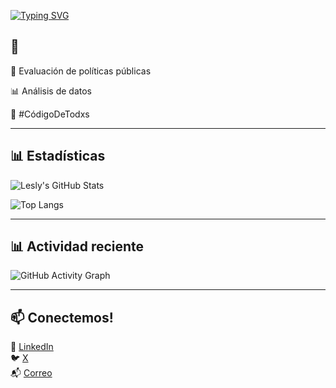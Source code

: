 [![Typing SVG](https://readme-typing-svg.demolab.com?font=Quicksand&size=26&pause=1000&color=FF69B4&center=true&vCenter=true&width=1000&lines=Hola%2C+soy+Les+Flores+🤠;+;CódigoDeTodxs)](https://git.io/typing-svg)

🤠
---

🔎 Evaluación de políticas públicas

📊 Análisis de datos

📢 #CódigoDeTodxs

---
## 📊 Estadísticas

![Lesly's GitHub Stats](https://github-readme-stats.vercel.app/api?username=lesflores&show_icons=true&theme=default&icon_color=FF69B4&title_color=DA70D6)

![Top Langs](https://github-readme-stats.vercel.app/api/top-langs/?username=lesflores&layout=compact&theme=default&title_color=FF69B4)

---
## 📊 Actividad reciente

![GitHub Activity Graph](https://github-readme-activity-graph.vercel.app/graph?username=lesflores&theme=default&bg_color=ffffff&color=FF69B4&line=FF69B4&point=FFD700&area=true&hide_border=false)


---
## 📫 Conectemos!

💼 [LinkedIn](https://www.linkedin.com/in/lesly-flores-008232114/)  
🐦 [X](https://x.com/lesssflo)  
📬 [Correo](flores.le@ugto.mx)  
